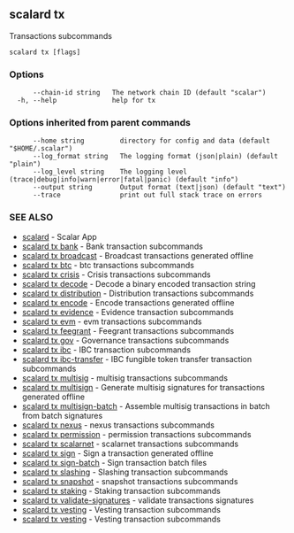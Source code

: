 ## scalard tx

Transactions subcommands

```
scalard tx [flags]
```

### Options

```
      --chain-id string   The network chain ID (default "scalar")
  -h, --help              help for tx
```

### Options inherited from parent commands

```
      --home string         directory for config and data (default "$HOME/.scalar")
      --log_format string   The logging format (json|plain) (default "plain")
      --log_level string    The logging level (trace|debug|info|warn|error|fatal|panic) (default "info")
      --output string       Output format (text|json) (default "text")
      --trace               print out full stack trace on errors
```

### SEE ALSO

- [scalard](scalard.md) - Scalar App
- [scalard tx bank](scalard_tx_bank.md) - Bank transaction subcommands
- [scalard tx broadcast](scalard_tx_broadcast.md) - Broadcast transactions generated offline
- [scalard tx btc](scalard_tx_btc.md) - btc transactions subcommands
- [scalard tx crisis](scalard_tx_crisis.md) - Crisis transactions subcommands
- [scalard tx decode](scalard_tx_decode.md) - Decode a binary encoded transaction string
- [scalard tx distribution](scalard_tx_distribution.md) - Distribution transactions subcommands
- [scalard tx encode](scalard_tx_encode.md) - Encode transactions generated offline
- [scalard tx evidence](scalard_tx_evidence.md) - Evidence transaction subcommands
- [scalard tx evm](scalard_tx_evm.md) - evm transactions subcommands
- [scalard tx feegrant](scalard_tx_feegrant.md) - Feegrant transactions subcommands
- [scalard tx gov](scalard_tx_gov.md) - Governance transactions subcommands
- [scalard tx ibc](scalard_tx_ibc.md) - IBC transaction subcommands
- [scalard tx ibc-transfer](scalard_tx_ibc-transfer.md) - IBC fungible token transfer transaction subcommands
- [scalard tx multisig](scalard_tx_multisig.md) - multisig transactions subcommands
- [scalard tx multisign](scalard_tx_multisign.md) - Generate multisig signatures for transactions generated offline
- [scalard tx multisign-batch](scalard_tx_multisign-batch.md) - Assemble multisig transactions in batch from batch signatures
- [scalard tx nexus](scalard_tx_nexus.md) - nexus transactions subcommands
- [scalard tx permission](scalard_tx_permission.md) - permission transactions subcommands
- [scalard tx scalarnet](scalard_tx_scalarnet.md) - scalarnet transactions subcommands
- [scalard tx sign](scalard_tx_sign.md) - Sign a transaction generated offline
- [scalard tx sign-batch](scalard_tx_sign-batch.md) - Sign transaction batch files
- [scalard tx slashing](scalard_tx_slashing.md) - Slashing transaction subcommands
- [scalard tx snapshot](scalard_tx_snapshot.md) - snapshot transactions subcommands
- [scalard tx staking](scalard_tx_staking.md) - Staking transaction subcommands
- [scalard tx validate-signatures](scalard_tx_validate-signatures.md) - validate transactions signatures
- [scalard tx vesting](scalard_tx_vesting.md) - Vesting transaction subcommands
- [scalard tx vesting](scalard_tx_vesting.md) - Vesting transaction subcommands
